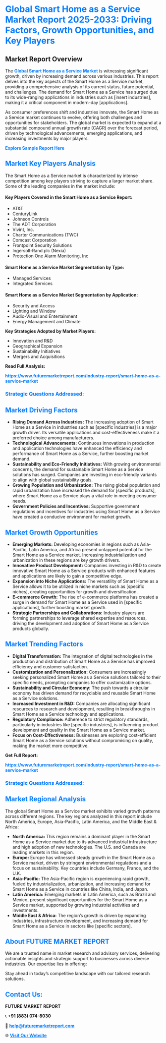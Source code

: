 <h1 style="color: #007BFF;">Global Smart Home as a Service Market Report 2025-2033: Driving Factors, Growth Opportunities, and Key Players</h1>

<section id="overview">
<h2>Market Report Overview</h2>
<p>The <a href="https://www.futuremarketreport.com/industry-report/smart-home-as-a-service-market" style="color: #007BFF; text-decoration: none;"><strong>Global Smart Home as a Service Market</strong></a> is witnessing significant growth, driven by increasing demand across various industries. This report delves into the key aspects of the Smart Home as a Service market, providing a comprehensive analysis of its current status, future potential, and challenges. The demand for Smart Home as a Service has surged due to its wide-ranging applications in industries such as [insert industries], making it a critical component in modern-day [applications].</p>
<p>As consumer preferences shift and industries innovate, the Smart Home as a Service market continues to evolve, offering both challenges and opportunities for stakeholders. The global market is expected to expand at a substantial compound annual growth rate (CAGR) over the forecast period, driven by technological advancements, emerging applications, and increasing investments by major players.</p>
</section>

<section id="overview">
<p><a href="https://www.futuremarketreport.com/request-sample/reportId=102007" style="color: #007BFF; text-decoration: none;"><strong>Explore Sample Report Here</strong></a></p>
</section>

<section id="key-players">
<h2 style="color: #007BFF;">Market Key Players Analysis</h2>
<p>The Smart Home as a Service market is characterized by intense competition among key players striving to capture a larger market share. Some of the leading companies in the market include:</p>
<h4>Key Players Covered in the Smart Home as a Service Report:</h4>
<ul><li>AT&amp;T</li><li>CenturyLink</li><li>Johnson Controls</li><li>The ADT Corporation</li><li>Vivint, Inc.</li><li>Charter Communications (TWC)</li><li>Comcast Corporation</li><li>Frontpoint Security Solutions</li><li>Ingersoll-Rand plc (Nexia)</li><li>Protection One Alarm Monitoring, Inc</li></ul>
<h4>Smart Home as a Service Market Segmentation by Type:</h4>
<ul><li>Managed Services</li><li>Integrated Services</li></ul>

<h4>Smart Home as a Service Market Segmentation by Application:</h4>
<ul><li>Security and Access</li><li>Lighting and Window</li><li>Audio-Visual and Entertainment</li><li>Energy Management and Climate</li></ul>
<p><strong>Key Strategies Adopted by Market Players:</strong></p>
<ul>
<li>Innovation and R&D</li>
<li>Geographical Expansion</li>
<li>Sustainability Initiatives</li>
<li>Mergers and Acquisitions</li>
</ul>
</section>

<section>
<p><strong>Read Full Analysis: </strong></p><a href="https://www.futuremarketreport.com/industry-report/smart-home-as-a-service-market" style="color: #007BFF; text-decoration: none;"><strong>https://www.futuremarketreport.com/industry-report/smart-home-as-a-service-market</strong></a>
<h3 style="color: #007BFF;">Strategic Questions Addressed:</h3>
</section>

<section id="driving-factors">
<h2 style="color: #007BFF;">Market Driving Factors</h2>
<ul>
<li><strong>Rising Demand Across Industries:</strong> The increasing adoption of Smart Home as a Service in industries such as [specific industries] is a major growth driver. Its versatile applications and cost-effectiveness make it a preferred choice among manufacturers.</li>
<li><strong>Technological Advancements:</strong> Continuous innovations in production and application technologies have enhanced the efficiency and performance of Smart Home as a Service, further boosting market demand.</li>
<li><strong>Sustainability and Eco-Friendly Initiatives:</strong> With growing environmental concerns, the demand for sustainable Smart Home as a Service solutions has surged. Companies are investing in eco-friendly variants to align with global sustainability goals.</li>
<li><strong>Growing Population and Urbanization:</strong> The rising global population and rapid urbanization have increased the demand for [specific products], where Smart Home as a Service plays a vital role in meeting consumer needs.</li>
<li><strong>Government Policies and Incentives:</strong> Supportive government regulations and incentives for industries using Smart Home as a Service have created a conducive environment for market growth.</li>
</ul>
</section>

<section id="growth-opportunities">
<h2 style="color: #007BFF;">Market Growth Opportunities</h2>
<ul>
<li><strong>Emerging Markets:</strong> Developing economies in regions such as Asia-Pacific, Latin America, and Africa present untapped potential for the Smart Home as a Service market. Increasing industrialization and urbanization in these regions are key growth drivers.</li>
<li><strong>Innovative Product Development:</strong> Companies investing in R&D to create innovative Smart Home as a Service products with enhanced features and applications are likely to gain a competitive edge.</li>
<li><strong>Expansion into Niche Applications:</strong> The versatility of Smart Home as a Service allows it to be utilized in niche markets such as [specific niches], creating opportunities for growth and diversification.</li>
<li><strong>E-commerce Growth:</strong> The rise of e-commerce platforms has created a surge in demand for Smart Home as a Service used in [specific applications], further boosting market growth.</li>
<li><strong>Strategic Partnerships and Collaborations:</strong> Industry players are forming partnerships to leverage shared expertise and resources, driving the development and adoption of Smart Home as a Service products globally.</li>
</ul>
</section>

<section id="trending-factors">
<h2 style="color: #007BFF;">Market Trending Factors</h2>
<ul>
<li><strong>Digital Transformation:</strong> The integration of digital technologies in the production and distribution of Smart Home as a Service has improved efficiency and customer satisfaction.</li>
<li><strong>Customization and Personalization:</strong> Consumers are increasingly seeking personalized Smart Home as a Service solutions tailored to their specific needs, prompting companies to offer customizable options.</li>
<li><strong>Sustainability and Circular Economy:</strong> The push towards a circular economy has driven demand for recyclable and reusable Smart Home as a Service solutions.</li>
<li><strong>Increased Investment in R&D:</strong> Companies are allocating significant resources to research and development, resulting in breakthroughs in Smart Home as a Service technology and applications.</li>
<li><strong>Regulatory Compliance:</strong> Adherence to strict regulatory standards, particularly in industries like [specific industries], is influencing product development and quality in the Smart Home as a Service market.</li>
<li><strong>Focus on Cost-Effectiveness:</strong> Businesses are exploring cost-efficient Smart Home as a Service solutions without compromising on quality, making the market more competitive.</li>
</ul>
</section>

<section>
<p><strong>Get Full Report: </strong></p><a href="https://www.futuremarketreport.com/industry-report/smart-home-as-a-service-market" style="color: #007BFF; text-decoration: none;"><strong>https://www.futuremarketreport.com/industry-report/smart-home-as-a-service-market</strong></a>
<h3 style="color: #007BFF;">Strategic Questions Addressed:</h3>
</section>


<section id="regional-analysis">
<h2 style="color: #007BFF;">Market Regional Analysis</h2>
<p>The global Smart Home as a Service market exhibits varied growth patterns across different regions. The key regions analyzed in this report include North America, Europe, Asia-Pacific, Latin America, and the Middle East & Africa:</p>
<ul>
<li><strong>North America:</strong> This region remains a dominant player in the Smart Home as a Service market due to its advanced industrial infrastructure and high adoption of new technologies. The U.S. and Canada are leading markets in this region.</li>
<li><strong>Europe:</strong> Europe has witnessed steady growth in the Smart Home as a Service market, driven by stringent environmental regulations and a focus on sustainability. Key countries include Germany, France, and the U.K.</li>
<li><strong>Asia-Pacific:</strong> The Asia-Pacific region is experiencing rapid growth, fueled by industrialization, urbanization, and increasing demand for Smart Home as a Service in countries like China, India, and Japan.</li>
<li><strong>Latin America:</strong> Emerging markets in Latin America, such as Brazil and Mexico, present significant opportunities for the Smart Home as a Service market, supported by growing industrial activities and investments.</li>
<li><strong>Middle East & Africa:</strong> The region’s growth is driven by expanding industries, infrastructure development, and increasing demand for Smart Home as a Service in sectors like [specific sectors].</li>
</ul>
</section>

<footer>
<h2 style="color: #007BFF;">About FUTURE MARKET REPORT</h2>
<p>We are a trusted name in market research and advisory services, delivering actionable insights and strategic support to businesses across diverse industries. Our expertise lies in offering:</p>

<p>Stay ahead in today’s competitive landscape with our tailored research solutions.</p>

<h2 style="color: #007BFF;">Contact Us:</h2>
<p><strong>FUTURE MARKET REPORT</strong></p>
<p>📞 <strong>+91 (883) 074-8030</strong></p>
<p>📧 <strong><a href="mailto:help@futuremarketreport.com" style="color: #007BFF;">help@futuremarketreport.com</a></strong></p>
<p>🌐 <strong><a href="https://www.futuremarketreport.com/" style="color: #007BFF;">Visit Our Website</a></strong></p>
</footer>